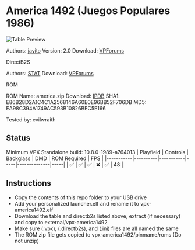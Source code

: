 # America 1492 (Juegos Populares 1986)

![Table Preview](https://github.com/evilwraith/vpx-images/blob/main/vpx-america1492.png)

Authors: [javito](https://www.vpforums.org/index.php?showuser=11433)
Version: 2.0
Download: [VPForums](https://www.vpforums.org/index.php?app=downloads&showfile=18607)

DirectB2S

Authors: [STAT](https://www.vpforums.org/index.php?showuser=11253)
Download: [VPForums](https://www.vpforums.org/index.php?app=downloads&showfile=12323)

ROM

ROM Name: america.zip
Download: [IPDB](https://www.ipdb.org/files/5013/america.zip)
SHA1: E86B28D2A1C4C1A2568146A60E0E96BB52F706DB
MD5:  EA98C394A1749AC593B10826BEC5E166 

Tested by: evilwraith

## Status 

Minimum VPX Standalone build: 10.8.0-1989-a764013
| Playfield | Controls | Backglass | DMD | ROM Required | FPS | 
|-----------|----------|-----------|-----|--------------|-----|
| :white_check_mark: | :white_check_mark: | :white_check_mark: | :x: | :white_check_mark: | 48 |

## Instructions

- Copy the contents of this repo folder to your USB drive
- Add your personalized launcher.elf and rename it to vpx-america1492.elf
- Download the table and directb2s listed above, extract (if necessary) and copy to external/vpx-america1492
- Make sure (.vpx), (.directb2s), and (.ini) files are all named the same
- The ROM zip file gets copied to vpx-america1492/pinmame/roms (Do not unzip)